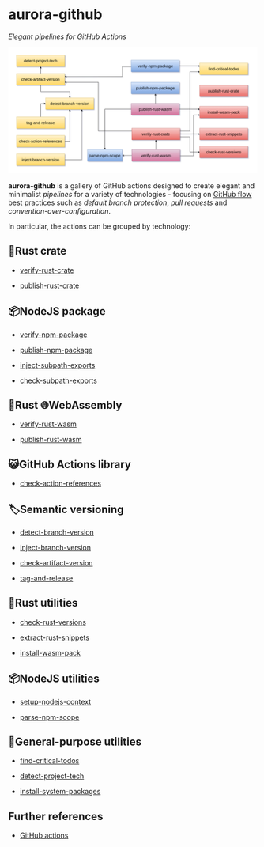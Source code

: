 # aurora-github

_Elegant pipelines for GitHub Actions_

![Schema](docs/schema.png)

**aurora-github** is a gallery of GitHub actions designed to create elegant and minimalist _pipelines_ for a variety of technologies - focusing on [GitHub flow](https://docs.github.com/en/get-started/using-github/github-flow) best practices such as _default branch protection_, _pull requests_ and _convention-over-configuration_.

In particular, the actions can be grouped by technology:

## 🦀Rust crate

- [verify-rust-crate](./actions/verify-rust-crate/README.md)

- [publish-rust-crate](./actions/publish-rust-crate/README.md)

## 📦NodeJS package

- [verify-npm-package](./actions/verify-npm-package/README.md)

- [publish-npm-package](./actions/publish-npm-package/README.md)

- [inject-subpath-exports](./actions/inject-subpath-exports/README.md)

- [check-subpath-exports](./actions/check-subpath-exports/README.md)

## 🦀Rust 🌐WebAssembly

- [verify-rust-wasm](./actions/verify-rust-wasm/README.md)

- [publish-rust-wasm](./actions/publish-rust-wasm/README.md)

## 😺GitHub Actions library

- [check-action-references](./actions/check-action-references/README.md)

## 🏷️Semantic versioning

- [detect-branch-version](./actions/detect-branch-version/README.md)

- [inject-branch-version](./actions/inject-branch-version/README.md)

- [check-artifact-version](./actions/check-artifact-version/README.md)

- [tag-and-release](./actions/tag-and-release/README.md)

## 🦀Rust utilities

- [check-rust-versions](./actions/check-rust-versions/README.md)

- [extract-rust-snippets](./actions/extract-rust-snippets/README.md)

- [install-wasm-pack](./actions/install-wasm-pack/README.md)

## 📦NodeJS utilities

- [setup-nodejs-context](./actions/setup-nodejs-context/README.md)

- [parse-npm-scope](./actions/parse-npm-scope/README.md)

## 🧰General-purpose utilities

- [find-critical-todos](./actions/find-critical-todos/README.md)

- [detect-project-tech](./actions/detect-project-tech/README.md)

- [install-system-packages](./actions/install-system-packages/README.md)

## Further references

- [GitHub actions](https://docs.github.com/en/actions)

